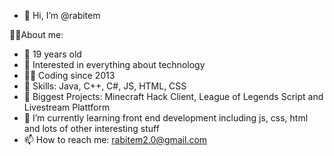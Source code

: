 - 👋 Hi, I’m @rabitem


👨‍🎓About me:
- 💨 19 years old
- 👀 Interested in everything about technology
- 👨‍💻 Coding since 2013
- 💯 Skills: Java, C++, C#, JS, HTML, CSS
- 📝 Biggest Projects: Minecraft Hack Client, League of Legends Script and Livestream Plattform
- 🌱 I’m currently learning front end development including js, css, html and lots of other interesting stuff
- 📫 How to reach me: rabitem2.0@gmail.com
